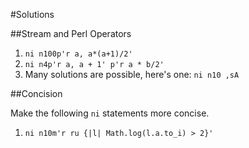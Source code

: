 #Solutions

##Stream and Perl Operators

1. `ni n100p'r a, a*(a+1)/2'`
2. `ni n4p'r a, a + 1' p'r a * b/2'`
3. Many solutions are possible, here's one: `ni n10 ,sA`

##Concision

Make the following `ni` statements more concise.

1. `ni n10m'r ru {|l| Math.log(l.a.to_i) > 2}' `